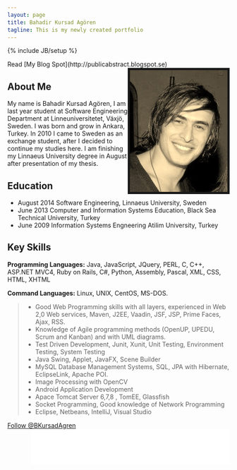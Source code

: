 ```yaml
---
layout: page
title: Bahadir Kursad Agören 
tagline: This is my newly created portfolio
---
```

{% include JB/setup %}

<body>
  <div id="fb-root"></div>
<script>(function(d, s, id) {
  var js, fjs = d.getElementsByTagName(s)[0];
  if (d.getElementById(id)) return;
  js = d.createElement(s); js.id = id;
  js.src = "//connect.facebook.net/en_GB/sdk.js#xfbml=1&version=v2.0";
  fjs.parentNode.insertBefore(js, fjs);
}(document, 'script', 'facebook-jssdk'));</script>
</body>
Read [My Blog Spot](http://publicabstract.blogspot.se)

<img style="float: right" border="5" src="/assets/foto.jpg" />


## About Me

My name is Bahadir Kursad Agören, I am last year student at Software Engineering Department at
Linneuniversitetet, Växjö, Sweden. I was born and grow in Ankara, Turkey. In 2010 I came to Sweden as an
exchange student, after I decided to continue my studies here. I am finishing my Linnaeus University degree in
August after presentation of my thesis.



## Education

+ August 2014 Software Engineering, Linnaeus University, Sweden
+ June   2013 Computer and Information Systems Education, Black Sea Technical University, Turkey
+ June   2009 Information Systems Engneering Atilim University, Turkey
  

## Key Skills

__Programming Languages:__ Java, JavaScript, JQuery, PERL, C, C++, ASP.NET MVC4, Ruby on Rails, C#, Python, Assembly, Pascal, XML, CSS, HTML, XHTML

__Command Languages:__ Linux, UNIX, CentOS, MS-DOS.

> + Good Web Programming skills with all layers, experienced in Web 2,0 Web services, Maven, J2EE, Vaadin, JSF,  JSP,  Prime Faces, Ajax, RSS.
> + Knowledge of Agile programming methods (OpenUP, UPEDU, Scrum and Kanban) and with UML diagrams.
> + Test Driven Development, Junit, Xunit, Unit Testing, Environment Testing, System Testing
> + Java Swing, Applet, JavaFX, Scene Builder
> + MySQL Database Management Systems, SQL, JPA with Hibernate, EclipseLink, Apache POI.
> + Image Processing with OpenCV
> + Android Application Development
> + Apace Tomcat Server 6,7,8 , TomEE, Glassfish
> + Socket Programming, Good knowledge of Network Programming
> + Eclipse, Netbeans, IntelliJ, Visual Studio


<div class="fb-share-button" data-href="http://kursad.github.io/" data-width="17">
<a href="https://twitter.com/BKursadAgren" class="twitter-follow-button" data-show-count="false">Follow @BKursadAgren</a>

<script>!function(d,s,id){var js,fjs=d.getElementsByTagName(s)[0],p=/^http:/.test(d.location)?'http':'https';if(!d.getElementById(id)){js=d.createElement(s);js.id=id;js.src=p+'://platform.twitter.com/widgets.js';fjs.parentNode.insertBefore(js,fjs);}}(document, 'script', 'twitter-wjs');</script>

<iframe src="//www.facebook.com/plugins/follow?href=https%3A%2F%2Fwww.facebook.com%2Fb.kursad&amp;layout=standard&amp;show_faces=true&amp;colorscheme=light&amp;width=450&amp;height=80" scrolling="no" frameborder="0" style="border:none; overflow:hidden; width:450px; height:80px;" align="right" allowTransparency="true"></iframe>

</div>